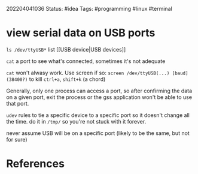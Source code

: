 202204041036
Status: #idea
Tags: #programming #linux #terminal

# view serial data on USB ports
`ls /dev/ttyUSB*`
list [[USB device|USB devices]]

`cat` a port to see what's connected, sometimes it's not adequate

`cat` won't alwasy work. Use screen if so:
`screen /dev/ttyUSB(...) [baud] (38400?)`
to kill `ctrl+a`, `shift+k` (a chord)

Generally, only one process can access a port, so after confirming the data on a given port, exit the process or the gss application won't be able to use that port.

`udev` rules to tie a specific device to a specific port so it doesn't change all the time. do it in `/tmp/` so you're not stuck with it forever.
  
never assume USB will be on a specific port (likely to be the same, but not for sure)


# References

